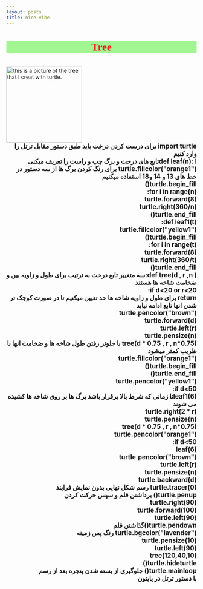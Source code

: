 ```yaml
---
layout: posts
title: nice vibe
---
```



<body>
<h1 style="text-align: center; font-family: Tahoma;
color: rgb(241, 31, 31);background-color: rgba(116, 243, 91, 0.658);">Tree</h1>
<br>
<img src="C:\Users\pentium\Videos\Captures\Python Turtle Graphics 20_08_1402 18_33_32.png" alt="this is a picture of the tree that I creat with turtle." width="200">
<div style="font-weight: bold; font-size: larger;" dir="rtl">
    import turtle برای درست کردن درخت باید طبق دستور مقابل ترتل را وارد کنیم <br>
    def leaf(n):  lتابع های درخت و برگ چپ و راست را تعریف میکنی <br>
        turtle.fillcolor("orange1") برای رنگ کردن برگ ها از سه دستور در خط های 13 و 14 و18 استفاده میکنیم<br>
        turtle.begin_fill() <br>
        for i in range(n): <br>
            turtle.forward(8) <br>
            turtle.right(360/n) <br>
        turtle.end_fill() <br>
    def leaf1(t): <br>
        turtle.fillcolor("yellow1") <br>
        turtle.begin_fill() <br>
        for i in range(t): <br>
            turtle.forward(8) <br>
            turtle.right(360/t) <br>
        turtle.end_fill() <br>
    def tree(d , r ,n ):سه متغییر تابع درخت به ترتیب برای طول و زاویه بین و ضخامت شاخه ها هستند <br>
        if d<20 or r<20: <br>
            return  برای طول و زاویه شاخه ها حد تعیین میکنیم تا در صورت کوچک تر شدن انها تابع ادامه نیابد<br>
        turtle.pencolor("brown") <br>
        turtle.forward(d) <br>
        turtle.left(r) <br>
        turtle.pensize(n) <br>
        tree(d * 0.75 , r , n*0.75) با جلوتر رفتن طول شاخه ها و ضخامت انها با ظریب کمتر میشود<br>
        turtle.fillcolor("orange1") <br>
        turtle.begin_fill() <br>
        turtle.end_fill() <br>
        turtle.pencolor("yellow1") <br>
        if d<50: <br>
            leaf1(6)تا زمانی که شرط بالا برقرار باشد برگ ها بر روی شاخه ها کشیده می شوند <br>
        turtle.right(2 * r) <br>
        turtle.pensize(n) <br>
        tree(d * 0.75 , r , n*0.75) <br>
        turtle.pencolor("orange1") <br>
        if d<50: <br>
            leaf(6) <br>
        turtle.pencolor("brown") <br>
        turtle.left(r) <br>
        turtle.pensize(n) <br>
        turtle.backward(d) <br>
    turtle.tracer(0) رسم شکل نهایی بدون نمایش فرایند<br>
    turtle.penup() برداشتن قلم و سپس حرکت کردن<br>
    turtle.right(90) <br>
    turtle.forward(100) <br>
    turtle.left(90) <br>
    turtle.pendown()گذاشتن قلم <br>
    turtle.bgcolor("lavender") رنگ پس زمینه<br>
    turtle.pensize(10) <br>
    turtle.left(90) <br>
    tree(120,40,10) <br>
    turtle.hideturtle() <br>
    turtle.mainloop() جلوگیری از بسته شدن پنجره بعد از رسم<br>    
<a href="">

</a>
با دستور ترتل در پایتون
</div>

</body>
